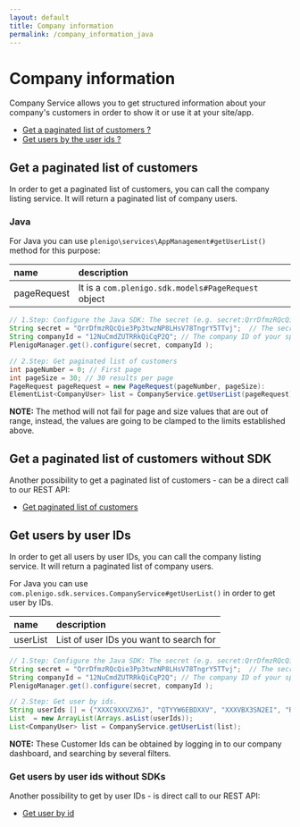 ```yaml
---
layout: default
title: Company information
permalink: /company_information_java
---
```


# Company information

Company Service allows you to get structured information about your company's customers in order to show it or use it at your site/app.

* [Get a paginated list of customers ?](https://plenigo.github.io/company_information_java#get-a-paginated-list-of-customers)
* [Get users by the user ids ?](https://plenigo.github.io/company_information_java#get-users-by-user-ids)

## Get a paginated list of customers 

In order to get a paginated list of customers, you can call the company listing service. It will return a paginated list of company users.

### Java

For Java you can use `plenigo\services\AppManagement#getUserList()` method for this purpose:

| name       | description                                                                   |
|:-----------|:------------------------------------------------------------------------------|
| pageRequest| It is a `com.plenigo.sdk.models#PageRequest` object                     |

```java
// 1.Step: Configure the Java SDK: The secret (e.g. secret:QrrDfmzRQcQie3Pp3twzNP8LHsV78TngrY5TTvj) and the company ID (e.g.:12NuCmdZUTRRkQiCqP2Q).
String secret = "QrrDfmzRQcQie3Pp3twzNP8LHsV78TngrY5TTvj";  // The secret key of your specific company.
String companyId = "12NuCmdZUTRRkQiCqP2Q"; // The company ID of your specific company.
PlenigoManager.get().configure(secret, companyId );

// 2.Step: Get paginated list of customers
int pageNumber = 0; // First page
int pageSize = 30; // 30 results per page
PageRequest pageRequest = new PageRequest(pageNumber, pageSize):
ElementList<CompanyUser> list = CompanyService.getUserList(pageRequest);
```

**NOTE:** The method will not fail for page and size values that are out of range, instead, the values are going to be clamped to the limits established above.

## Get a paginated list of customers without SDK

Another possibility to get a paginated list of customers - can be a direct call to our REST API:

* [Get paginated list of customers](https://api.plenigo.com/#!/company/getCompanyUsers)

## Get users by user IDs 

In order to get all users by user IDs, you can call the company listing service. It will return a paginated list of company users.


For Java you can use `com.plenigo.sdk.services.CompanyService#getUserList()` in order to get user by IDs.

| name        | description                                                                        |
|:------------|:-----------------------------------------------------------------------------------|
| userList    | List of user IDs you want to search for |

```java
// 1.Step: Configure the Java SDK: The secret (e.g. secret:QrrDfmzRQcQie3Pp3twzNP8LHsV78TngrY5TTvj) and the company ID (e.g.:12NuCmdZUTRRkQiCqP2Q).
String secret = "QrrDfmzRQcQie3Pp3twzNP8LHsV78TngrY5TTvj";  // The secret key of your specific company.
String companyId = "12NuCmdZUTRRkQiCqP2Q"; // The company ID of your specific company.
PlenigoManager.get().configure(secret, companyId );

// 2.Step: Get user by ids.
String userIds [] = {"XXXC9XXVZX6J", "QTYYW6EBDXXV", "XXXVBX3SN2EI", "RRZ1XX3WRPV5"}; // The customer ids from the plenigo backend.
List  = new ArrayList(Arrays.asList(userIds));
List<CompanyUser> list = CompanyService.getUserList(list);
```

**NOTE:** These Customer Ids can be obtained by logging in to our company dashboard, and searching by several filters.

### Get users by user ids without SDKs

Another possibility to get by user IDs - is direct call to our REST API:

* [Get user by id](https://api.plenigo.com/#!/company/getCompanyUsersFromUserIds)
